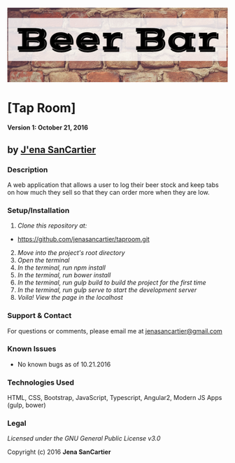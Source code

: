 ![project screenshot](/resources/img/screenshot.png)

# [Tap Room]

__Version 1: October 21, 2016__
## by [J'ena SanCartier](https://github.com/jenasancartier)

### Description
A web application that allows a user to log their beer stock and keep tabs on how much they sell so that they can order more when they are low.

### Setup/Installation
1. _Clone this repository at:_
  * https://github.com/jenasancartier/taproom.git
2. _Move into the project's root directory_
3. _Open the terminal_
4. _In the terminal, run npm install_
5. _In the terminal, run bower install_
6. _In the terminal, run gulp build to build the project for the first time_
7. _In the terminal, run gulp serve to start the development server_
8. _Voila! View the page in the localhost_

### Support & Contact
For questions or comments, please email me at [jenasancartier@gmail.com](mailto:jenasancartier@gmail.com)

### Known Issues
* No known bugs as of 10.21.2016

### Technologies Used
HTML, CSS, Bootstrap, JavaScript, Typescript, Angular2, Modern JS Apps (gulp, bower)

### Legal
*Licensed under the GNU General Public License v3.0*

Copyright (c) 2016 **Jena SanCartier**
